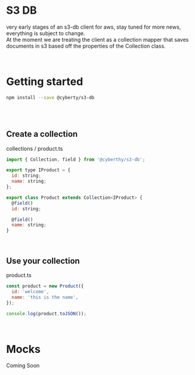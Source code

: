 # S3 DB

very early stages of an s3-db client for aws, stay tuned for more news, everything is subject to change.  
At the moment we are treating the client as a collection mapper that saves documents in s3 based off the properties of the Collection class.

<br />

# Getting started
```bash
npm install --save @cyberty/s3-db
```
<br />
<br />

## Create a collection
collections / product.ts
```javascript
import { Collection, field } from '@cyberthy/s3-db';

export type IProduct = {
  id: string;
  name: string;
};

export class Product extends Collection<IProduct> {
  @field()
  id: string;

  @field()
  name: string;
}

```

<br />

## Use your collection
product.ts
```javascript
const product = new Product({
  id: 'welcome',
  name: 'this is the name',
});

console.log(product.toJSON());
```


<br />

# Mocks
Coming Soon